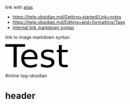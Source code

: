 link with [alias](folder/Second%20sample%20note.md)


- https://help.obsidian.md/Getting+started/Link+notes
- https://help.obsidian.md/Editing+and+formatting/Tags
- [internal link markdown syntax](folder/Second%20sample%20note.md)

link to image markdown syntax:

![markdown image](../../res/test.png)

#inline-tag-obsidian

# header